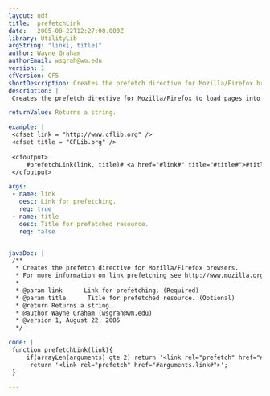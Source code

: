 ```yaml
---
layout: udf
title:  prefetchLink
date:   2005-08-22T12:27:08.000Z
library: UtilityLib
argString: "link[, title]"
author: Wayne Graham
authorEmail: wsgrah@wm.edu
version: 1
cfVersion: CF5
shortDescription: Creates the prefetch directive for Mozilla/Firefox browsers.
description: |
 Creates the prefetch directive for Mozilla/Firefox to load pages into the browser cache while the browser is idle.

returnValue: Returns a string.

example: |
 <cfset link = "http://www.cflib.org" />
 <cfset title = "CFLib.org" />
 
 <cfoutput>
     #prefetchLink(link, title)# <a href="#link#" title="#title#">#title#</a>
 </cfoutput>

args:
 - name: link
   desc: Link for prefetching.
   req: true
 - name: title
   desc: Title for prefetched resource.
   req: false


javaDoc: |
 /**
  * Creates the prefetch directive for Mozilla/Firefox browsers.
  * For more information on link prefetching see http://www.mozilla.org/projects/netlib/Link_Prefetching_FAQ.html#What_are_the_prefetching_hints
  * 
  * @param link      Link for prefetching. (Required)
  * @param title      Title for prefetched resource. (Optional)
  * @return Returns a string. 
  * @author Wayne Graham (wsgrah@wm.edu) 
  * @version 1, August 22, 2005 
  */

code: |
 function prefetchLink(link){
     if(arrayLen(arguments) gte 2) return '<link rel="prefetch" href="#arguments.link#" title="#arguments[2]#" />';
      return '<link rel="prefetch" href="#arguments.link#">';
 }

---
```


